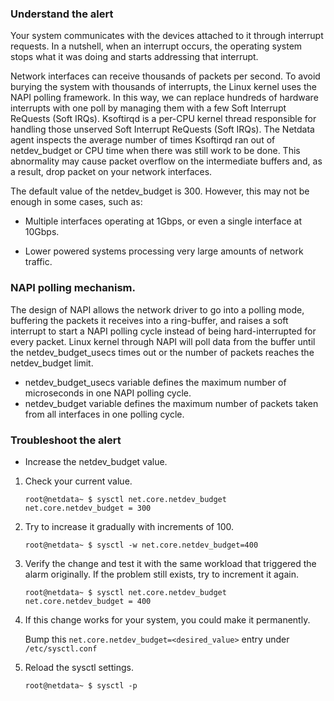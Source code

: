 ### Understand the alert

Your system communicates with the devices attached to it through interrupt requests. In a nutshell, when an interrupt occurs, the operating system stops what it was doing and starts addressing that interrupt.

Network interfaces can receive thousands of packets per second. To avoid burying the system with thousands of interrupts, the Linux kernel uses the NAPI polling framework. In this way, we can replace hundreds of hardware interrupts with one poll by managing them with a few Soft Interrupt ReQuests (Soft IRQs). Ksoftirqd is a per-CPU kernel thread responsible for handling those unserved Soft Interrupt ReQuests (Soft IRQs). The Netdata agent inspects the average number of times Ksoftirqd ran out of netdev_budget or CPU time when there was still work to be done. This abnormality may cause packet overflow on the intermediate buffers and, as a result, drop packet on your network interfaces.

The default value of the netdev_budget is 300.  However, this may not be enough in some cases, such as:

- Multiple interfaces operating at 1Gbps, or even a single interface at 10Gbps.

- Lower powered systems processing very large amounts of network traffic.

### NAPI polling mechanism. 

The design of NAPI allows the network driver to go into a polling mode, buffering the packets it receives into a ring-buffer, and raises a soft interrupt to start a NAPI polling cycle instead of being hard-interrupted for 
every packet. Linux kernel through NAPI will poll data from the buffer until the netdev_budget_usecs times out or the number of packets reaches the netdev_budget limit.

- netdev_budget_usecs variable defines the maximum number of microseconds in one NAPI polling cycle.
- netdev_budget variable defines the maximum number of packets taken from all interfaces in one polling cycle.

### Troubleshoot the alert

- Increase the netdev_budget value.

1. Check your current value.
   
    ```
    root@netdata~ $ sysctl net.core.netdev_budget
    net.core.netdev_budget = 300
    ```
   
2. Try to increase it gradually with increments of 100.	

    ```
    root@netdata~ $ sysctl -w net.core.netdev_budget=400
    ``` 

3. Verify the change and test it with the same workload that triggered the alarm originally. If the problem still exists, try to 
   increment it again.
   
    ```
    root@netdata~ $ sysctl net.core.netdev_budget
    net.core.netdev_budget = 400
    ```
 
4. If this change works for your system, you could make it permanently.
   
   Bump this `net.core.netdev_budget=<desired_value>` entry under `/etc/sysctl.conf`


5. Reload the sysctl settings.
   
    ```
    root@netdata~ $ sysctl -p
    ```